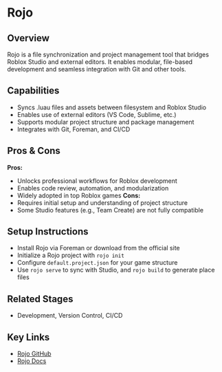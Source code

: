 # Rojo

## Overview
Rojo is a file synchronization and project management tool that bridges Roblox Studio and external editors. It enables modular, file-based development and seamless integration with Git and other tools.

## Capabilities
- Syncs .luau files and assets between filesystem and Roblox Studio
- Enables use of external editors (VS Code, Sublime, etc.)
- Supports modular project structure and package management
- Integrates with Git, Foreman, and CI/CD

## Pros & Cons
**Pros:**
- Unlocks professional workflows for Roblox development
- Enables code review, automation, and modularization
- Widely adopted in top Roblox games
**Cons:**
- Requires initial setup and understanding of project structure
- Some Studio features (e.g., Team Create) are not fully compatible

## Setup Instructions
- Install Rojo via Foreman or download from the official site
- Initialize a Rojo project with `rojo init`
- Configure `default.project.json` for your game structure
- Use `rojo serve` to sync with Studio, and `rojo build` to generate place files

## Related Stages
- Development, Version Control, CI/CD

## Key Links
- [Rojo GitHub](https://github.com/rojo-rbx/rojo)
- [Rojo Docs](https://rojo.space/docs/) 